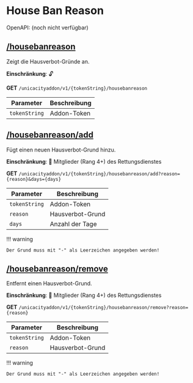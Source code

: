 # House Ban Reason

OpenAPI: (noch nicht verfügbar)

## [/housebanreason](http://rettichlp.de:8888/unicacityaddon/v1/dhgpsklnag2354668ec1d905xcv34d9bdee4b877/housebanreason)

Zeigt die Hausverbot-Gründe an.

**Einschränkung**: 🔓

**GET** `/unicacityaddon/v1/{tokenString}/housebanreason`

| Parameter     | Beschreibung |
|---------------|--------------|
| `tokenString` | Addon-Token  |

## [/housebanreason/add](http://rettichlp.de:8888/unicacityaddon/v1/dhgpsklnag2354668ec1d905xcv34d9bdee4b877/housebanreason/add?reason=Test-Grund&days=5)

Fügt einen neuen Hausverbot-Grund hinzu.

**Einschränkung**: 🔐 Mitglieder (Rang 4+) des Rettungsdienstes

**GET** `/unicacityaddon/v1/{tokenString}/housebanreason/add?reason={reason}&days={days}`

| Parameter     | Beschreibung     |
|---------------|------------------|
| `tokenString` | Addon-Token      |
| `reason`      | Hausverbot-Grund |
| `days`        | Anzahl der Tage  |

!!! warning

    Der Grund muss mit "-" als Leerzeichen angegeben werden!

## [/housebanreason/remove](http://rettichlp.de:8888/unicacityaddon/v1/dhgpsklnag2354668ec1d905xcv34d9bdee4b877/housebanreason/remove?reason=Test-Grund)

Entfernt einen Hausverbot-Grund.

**Einschränkung**: 🔐 Mitglieder (Rang 4+) des Rettungsdienstes

**GET** `/unicacityaddon/v1/{tokenString}/housebanreason/remove?reason={reason}`

| Parameter     | Beschreibung     |
|---------------|------------------|
| `tokenString` | Addon-Token      |
| `reason`      | Hausverbot-Grund |

!!! warning

    Der Grund muss mit "-" als Leerzeichen angegeben werden!
